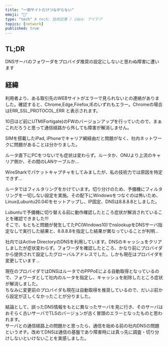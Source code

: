 ```yaml
---
title: "一部サイトだけつながらない"
emoji: "💭"
type: "tech" # tech: 技術記事 / idea: アイデア
topics: [network]
published: true
---
```

## TL;DR
DNSサーバのフォワーダをプロバイダ推奨の設定にしないと思わぬ障害に遭います

## 経緯
利用者より、ある取引先のWEBサイトがエラーで見られないとの連絡がありました。確認すると、Chrome,Edge,Firefox,IEのいずれもエラー。Chromeの場合はERR_SSL_PROTOCOL_ERR と表示されます。

10日ほど前にUTM(Fortigate)のFWのバージョンアップを行っていたので、まぁこれだろうと思って通信経路から外しても障害が解消しません。

SIMを搭載したiPad, iPhoneでキャリア網経由だと問題がなく、社内ネットワークに問題があることは分かりました。

ルータ直下にPCをつないでも症状は変わらず。ルータか、ONUより上流のキャリア側か、その間のLANケーブルか...

WireSharkでパケットキャプチャをしてみましたが、私の技術力では原因を特定できず...

ルータではフィルタリングをかけています。切り分けのため、予備機にフィルタリングを一切しない設定を実施。その配下にWindowsをつなぐのは怖いため、Linux(Lubuntu20.04)をセットアップし、IP固定、DNSは8.8.8.8としました。

Lubuntuで予備機に切り替える前に動作確認したところ症状が解消されていることを確認できました!!!  
そこで、もともと問題が発生してたPC(Windows10)でnslookupをDNSサーバ指定なしで実行した結果と、8.8.8.8を指定した結果が異なっていることが判明...  

社内ではActive DirectoryのDNSを利用しています。DNSのキャッシュをクリアしましたが症状変わらず。フォワーダを確認したところ、かなり前にプロバイダから提供されて設定したグローバルアドレスでした。しかも現在はプロバイダを変更しています...

現在のプロバイダではDNSはルータでのPPPoEによる自動取得となっているので、フォワーダとして社内のルータを指定し、キャッシュを削除したところ症状が解消しました。  
ちなみに変更前のプロバイダも現在は自動取得を推奨しているので、だいぶ前から設定が正しくなかったことが分りました。

結論として、誤ったDNS情報をもとに異なったサーバを見に行き、そのサーバはおそらく古いサーバでTLSのバージョンが古く冒頭のエラーとなったものと思われます。  
サーバとの通信経路上の問題かと思ったら、通信を始める前の社内DNSの問題というオチ。改めてDNSは通信の基盤であり障害時には真っ先に調査・切り分けしないといけないことを実感しました。